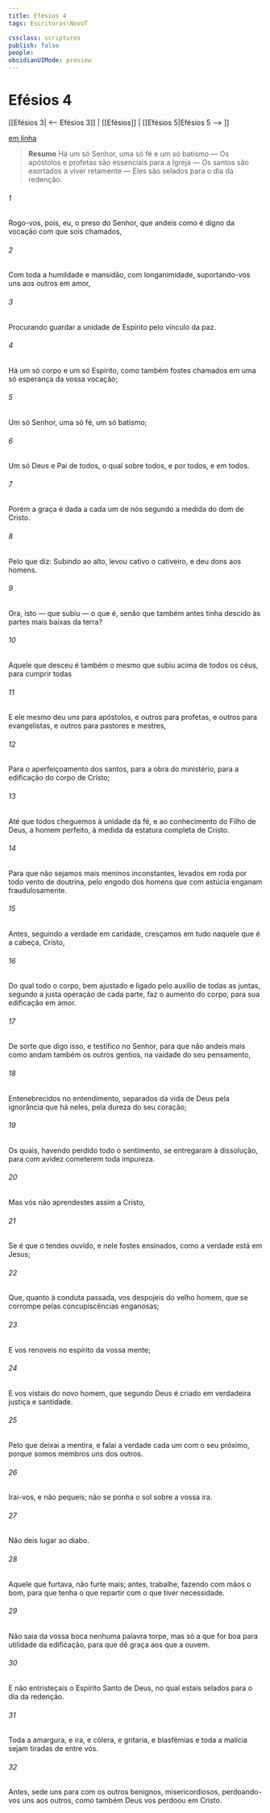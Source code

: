 ```yaml
---
title: Efésios 4
tags: Escrituras\NovoT

cssclass: scriptures
publish: false
people:
obsidianUIMode: preview
---
```


# Efésios 4
[[Efésios 3| <-- Efésios 3]] | [[Efésios]] | [[Efésios 5|Efésios 5 --> ]]

[em linha](https://churchofjesuschrist.org/study/scriptures/nt/eph/4?lang=por)

> __Resumo__
Há um só Senhor, uma só fé e um só batismo — Os apóstolos e profetas são essenciais para a Igreja — Os santos são exortados a viver retamente — Eles são selados para o dia da redenção.

###### 1 
Rogo-vos, pois, eu, o preso do Senhor, que andeis como é digno da vocação com que sois chamados,

###### 2 
Com toda a humildade e mansidão, com longanimidade, suportando-vos uns aos outros em amor,

###### 3 
Procurando guardar a unidade de Espírito pelo vínculo da paz.

###### 4 
Há um só corpo e um só Espírito, como também fostes chamados em uma só esperança da vossa vocação;

###### 5 
Um só Senhor, uma só fé, um só batismo;

###### 6 
Um só Deus e Pai de todos, o qual  sobre todos, e por todos, e em todos.

###### 7 
Porém a graça é dada a cada um de nós segundo a medida do dom de Cristo.

###### 8 
Pelo que diz: Subindo ao alto, levou cativo o cativeiro, e deu dons aos homens.

###### 9 
Ora, isto — que subiu — o que é, senão que também antes tinha descido às partes mais baixas da terra?

###### 10 
Aquele que desceu é também o mesmo que subiu acima de todos os céus, para cumprir todas 

###### 11 
E ele mesmo deu uns para apóstolos, e outros para profetas, e outros para evangelistas, e outros para pastores e mestres,

###### 12 
Para o aperfeiçoamento dos santos, para a obra do ministério, para a edificação do corpo de Cristo;

###### 13 
Até que todos cheguemos à unidade da fé, e ao conhecimento do Filho de Deus, a homem perfeito, à medida da estatura completa de Cristo.

###### 14 
Para que não sejamos mais meninos inconstantes, levados em roda por todo vento de doutrina, pelo engodo dos homens que com astúcia enganam fraudulosamente.

###### 15 
Antes, seguindo a verdade em caridade, cresçamos em tudo naquele que é a cabeça, Cristo,

###### 16 
Do qual todo o corpo, bem ajustado e ligado pelo auxílio de todas as juntas, segundo a justa operação de cada parte, faz o aumento do corpo, para sua edificação em amor.

###### 17 
De sorte que digo isso, e testifico no Senhor, para que não andeis mais como andam também os outros gentios, na vaidade do seu pensamento,

###### 18 
Entenebrecidos no entendimento, separados da vida de Deus pela ignorância que há neles, pela dureza do seu coração;

###### 19 
Os quais, havendo perdido todo o sentimento, se entregaram à dissolução, para com avidez cometerem toda impureza.

###### 20 
Mas vós não aprendestes assim a Cristo,

###### 21 
Se é que o tendes ouvido, e nele fostes ensinados, como a verdade está em Jesus;

###### 22 
Que, quanto à conduta passada, vos despojeis do velho homem, que se corrompe pelas concupiscências enganosas;

###### 23 
E vos renoveis no espírito da vossa mente;

###### 24 
E vos vistais do novo homem, que segundo Deus é criado em verdadeira justiça e santidade.

###### 25 
Pelo que deixai a mentira, e falai a verdade cada um com o seu próximo, porque somos membros uns dos outros.

###### 26 
Irai-vos, e não pequeis; não se ponha o sol sobre a vossa ira.

###### 27 
Não deis lugar ao diabo.

###### 28 
Aquele que furtava, não furte mais; antes, trabalhe, fazendo com  mãos o  bom, para que tenha o que repartir com o que tiver necessidade.

###### 29 
Não saia da vossa boca nenhuma palavra torpe, mas só a que for boa para utilidade da edificação, para que dê graça aos que a ouvem.

###### 30 
E não entristeçais o Espírito Santo de Deus, no qual estais selados para o dia da redenção.

###### 31 
Toda a amargura, e ira, e cólera, e gritaria, e blasfêmias e toda a malícia sejam tiradas de entre vós.

###### 32 
Antes, sede uns para com os outros benignos, misericordiosos, perdoando-vos uns aos outros, como também Deus vos perdoou em Cristo.

